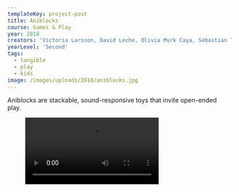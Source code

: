 ```yaml
---
templateKey: project-post
title: Aniblocks
course: Games & Play
year: 2018
creators: 'Victoria Larsson, David Leche, Olivia Murk Caya, Sebastian Thorén'
yearLevel: 'Second'
tags:
  - tangible
  - play
  - kids
image: /images/uploads/2018/aniblocks.jpg
---
```


Aniblocks are stackable, sound-responsive toys that invite open-ended play.

<figure>
<video controls src="https://api.kaltura.nordu.net/p/326/sp/0/playManifest/entryId/0_pxf9w2j3/format/url/flavorParamId/0/video.mp4"></video>
</figure>
